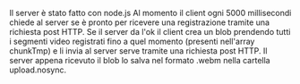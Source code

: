 Il server è stato fatto con node.js
Al momento il client ogni 5000 millisecondi chiede al server se è pronto per ricevere una registrazione tramite una richiesta post HTTP.
Se il server da l'ok il client crea un blob prendendo tutti i segmenti video registrati fino a quel momento (presenti nell'array chunkTmp) e li invia al server serve tramite una richiesta post HTTP.
Il server appena ricevuto il blob lo salva nel formato .webm nella cartella upload.nosync.
